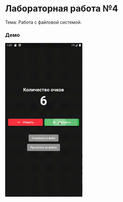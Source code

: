 # Лабораторная работа №4

Тема: Работа с файловой системой.

### Демо
<img src="../demo/lab_4.gif" width="250"/>
